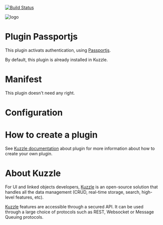 [![Build Status](https://travis-ci.org/kuzzleio/kuzzle-plugin-basicauth.svg?branch=master)](https://travis-ci.org/kuzzleio/kuzzle-plugin-basicauth)

![logo](https://raw.githubusercontent.com/kuzzleio/kuzzle/master/docs/images/logo.png)

# Plugin Passportjs

This plugin activats authentication, using [Passportjs](http://passportjs.org/).

By default, this plugin is already installed in Kuzzle.

# Manifest

This plugin doesn't need any right.

# Configuration


# How to create a plugin

See [Kuzzle documentation](https://github.com/kuzzleio/kuzzle/docs/plugins.md) about plugin for more information about how to create your own plugin.

# About Kuzzle

For UI and linked objects developers, [Kuzzle](https://github.com/kuzzleio/kuzzle) is an open-source solution that handles all the data management
(CRUD, real-time storage, search, high-level features, etc).

[Kuzzle](https://github.com/kuzzleio/kuzzle) features are accessible through a secured API. It can be used through a large choice of protocols such as REST, Websocket or Message Queuing protocols.